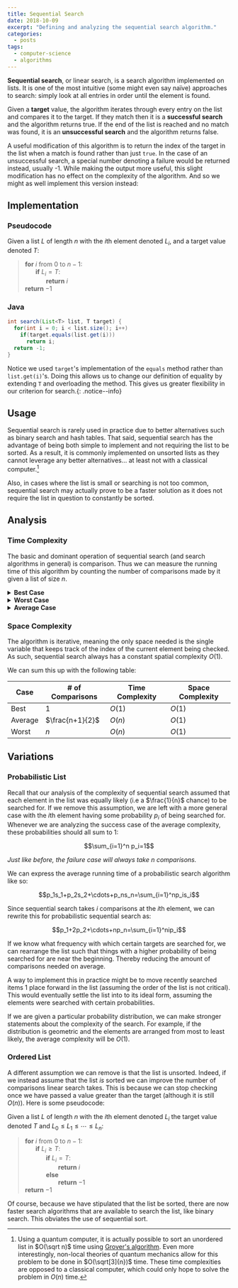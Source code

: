 ```yaml
---
title: Sequential Search
date: 2018-10-09
excerpt: "Defining and analyzing the sequential search algorithm."
categories:
  - posts
tags: 
  - computer-science
  - algorithms
---
```


**Sequential search**, or linear search, is a search algorithm implemented on lists. It is one of the most intuitive (some might even say naïve) approaches to search: simply look at all entries in order until the element is found.

Given a **target** value, the algorithm iterates through every entry on the list and compares it to the target. If they match then it is a **successful search** and the algorithm returns true. If the end of the list is reached and no match was found, it is an **unsuccessful search** and the algorithm returns false.

A useful modification of this algorithm is to return the index of the target in the list when a match is found rather than just `true`. In the case of an unsuccessful search, a special number denoting a failure would be returned instead, usually -1. While making the output more useful, this slight modification has no effect on the complexity of the algorithm. And so we might as well implement this version instead:

## Implementation
### Pseudocode
Given a list $L$ of length $n$ with the $i$th element denoted $L_i$, and a target value denoted $T$:
<p></p>

> **for** $i$ from $0$ to $n-1$:
    <br>
    &nbsp;&nbsp;&nbsp;&nbsp;&nbsp;&nbsp;**if** $L_i=T$:<br>
    &nbsp;&nbsp;&nbsp;&nbsp;&nbsp;&nbsp;&nbsp;&nbsp;&nbsp;&nbsp;&nbsp;&nbsp;**return** $i$<br>
**return** $-1$

### Java
````java
int search(List<T> list, T target) {
  for(int i = 0; i < list.size(); i++)
    if(target.equals(list.get(i)))
      return i;
  return -1;
}
````
Notice we used `target`'s implementation of the `equals` method rather than `list.get(i)`'s. Doing this allows us to change our definition of equality by extending `T` and overloading the method. This gives us greater flexibility in our criterion for search.{: .notice--info}

<!-- ### Python
````python
def search(L, T):
  for True in range(len(L)):
    if L[i] == T:
      return True
  return False
```` -->

## Usage
Sequential search is rarely used in practice due to better alternatives such as binary search and hash tables. That said, sequential search has the advantage of being both simple to implement and not requiring the list to be sorted. As a result, it is commonly implemented on unsorted lists as they cannot leverage any better alternatives... at least not with a classical computer.[^f1]

Also, in cases where the list is small or searching is not too common, sequential search may actually prove to be a faster solution as it does not require the list in question to constantly be sorted.

## Analysis
### Time Complexity
The basic and dominant operation of sequential search (and search algorithms in general) is comparison. Thus we can measure the running time of this algorithm by counting the number of comparisons made by it given a list of size $n$.

<details>
<summary><strong>Best Case</strong><br></summary>
The best case of sequential search is if the first element of the list is the target. In this case it takes only 1 comparison to return the successful search. Thus the best case complexity is $O(1)$.
<p></p></details>

<details>
<summary><strong>Worst Case</strong><br></summary>
The worst case of sequential search is if either the last element was the target or if the target was not even in the list. Both cases would take $n$ comparisons, with $n$ being the size of the list in question. Thus the worst case complexity is $O(n)$.
<p></p></details>

<details>
<summary><strong>Average Case</strong><br></summary>
The average case complexity of a search algorithm is the sum of the times it takes to search for each element divided by the number of elements. More formally:

$$\frac{s_1+s_2+\cdots+s_n}{n}=\displaystyle \sum_{i=1}^n\frac{s_i}{n}$$

<i>Where $s_i$ is the time it takes to search for the $i$th element, and $n$ is the length of the list.</i><p></p>

In sequential search, we have to perform $i$ comparisons to return $i$th element. Because of this we can write:

$$\frac{1+2+\cdots+n}{n}=\frac{n(n+1)}{2}\cdot\frac{1}{n}=\frac{n+1}{2}$$

But this assumes the target only appears once on the list. In general, it could appear $k$ times (randomly strewn about) in which case there is a more general average case:

$$\frac{n+1}{k+1}$$

Thus the average case complexity of sequential search is $O(\frac{n}{k})$ or $O(n)$ if we don't vary $k$.
<p></p>

<i>Note that this analysis assumes each element has an equal probability of being the target. This assumption is removed in one of the variations of sequential search shown below.</i>
</details>

### Space Complexity
The algorithm is iterative, meaning the only space needed is the single variable that keeps track of the index of the current element being checked. As such, sequential search always has a constant spatial complexity $O(1)$.

We can sum this up with the following table:

|Case|# of Comparisons|Time Complexity|Space Complexity|
|---|---|---|---|
|Best|$1$|$O(1)$|$O(1)$|
|Average|$\frac{n+1}{2}$|$O(n)$|$O(1)$|
|Worst|$n$|$O(n)$|$O(1)$|

## Variations

### Probabilistic List
Recall that our analysis of the complexity of sequential search assumed that each element in the list was equally likely (i.e a $\frac{1}{n}$ chance) to be searched for. If we remove this assumption, we are left with a more general case with the $i$th element having some probability $p_i$ of being searched for. Whenever we are analyzing the success case of the average complexity, these probabilities should all sum to 1:

$$\sum_{i=1}^n p_i=1$$

*Just like before, the failure case will always take $n$ comparisons.*

We can express the average running time of a probabilistic search algorithm like so:

$$p_1s_1+p_2s_2+\cdots+p_ns_n=\sum_{i=1}^np_is_i$$

Since sequential search takes $i$ comparisons at the $i$th element, we can rewrite this for probabilistic sequential search as:

$$p_1+2p_2+\cdots+np_n=\sum_{i=1}^nip_i$$

If we know what frequency with which certain targets are searched for, we can rearrange the list such that things with a higher probability of being searched for are near the beginning. Thereby reducing the amount of comparisons needed on average.

A way to implement this in practice might be to move recently searched items 1 place forward in the list (assuming the order of the list is not critical). This would eventually settle the list into to its ideal form, assuming the elements were searched with certain probabilities.

If we are given a particular probability distribution, we can make stronger statements about the complexity of the search. For example, if the distribution is geometric and the elements are arranged from most to least likely, the average complexity will be $O(1)$.

### Ordered List
A different assumption we can remove is that the list is unsorted. Indeed, if we instead assume that the list *is* sorted we can improve the number of comparisons linear search takes. This is because we can stop checking once we have passed a value greater than the target (although it is still $O(n)$). Here is some pseudocode:

Given a list $L$ of length $n$ with the $i$th element denoted $L_i$ the target value denoted $T$ and $L_0\le L_1\le \cdots\le L_n$:

> **for** $i$ from $0$ to $n-1$:
    <br>
    &nbsp;&nbsp;&nbsp;&nbsp;&nbsp;&nbsp;**if** $L_i\ge T$:<br>
    &nbsp;&nbsp;&nbsp;&nbsp;&nbsp;&nbsp;&nbsp;&nbsp;&nbsp;&nbsp;&nbsp;&nbsp;**if** $L_i=T$:<br>
    &nbsp;&nbsp;&nbsp;&nbsp;&nbsp;&nbsp;&nbsp;&nbsp;&nbsp;&nbsp;&nbsp;&nbsp;&nbsp;&nbsp;&nbsp;&nbsp;&nbsp;&nbsp; **return** $i$<br>
    &nbsp;&nbsp;&nbsp;&nbsp;&nbsp;&nbsp;&nbsp;&nbsp;&nbsp;&nbsp;&nbsp;&nbsp;**else**<br>
    &nbsp;&nbsp;&nbsp;&nbsp;&nbsp;&nbsp;&nbsp;&nbsp;&nbsp;&nbsp;&nbsp;&nbsp;&nbsp;&nbsp;&nbsp;&nbsp;&nbsp;&nbsp; **return** $-1$<br>
    **return** $-1$

<!-- <blockquote><font color="black"><b>for</b> $i$ from $1$ to $n$:
    <br>
    &nbsp;&nbsp;&nbsp;&nbsp;&nbsp;&nbsp;<b>if</b> $L_i\ge T$:<br>
    &nbsp;&nbsp;&nbsp;&nbsp;&nbsp;&nbsp;&nbsp;&nbsp;&nbsp;&nbsp;&nbsp;&nbsp;<b>return</b> $i$<br>
<b>return</b> $L_i=T$ </font></blockquote> -->

Of course, because we have stipulated that the list be sorted, there are now faster search algorithms that are available to search the list, like binary search. This obviates the use of sequential sort.

<!-- footer -->

[^f1]: Using a quantum computer, it is actually possible to sort an unordered list in $O(\sqrt n)$ time using [Grover's algorithm](https://en.wikipedia.org/wiki/Grover%27s_algorithm). Even more interestingly, non-local theories of quantum mechanics allow for this problem to be done in $O(\sqrt[3]{n})$ time. These time complexities are opposed to a classical computer, which could only hope to solve the problem in $O(n)$ time.
